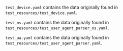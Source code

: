 `test_device.yaml` contains the data originally found in `test_resources/test_device.yaml`.

`test_os.yaml` contains the data originally found in `test_resources/test_user_agent_parser_os.yaml`.

`test_ua.yaml` contains the data originally found in `test_resources/test_user_agent_parser.yaml`.
